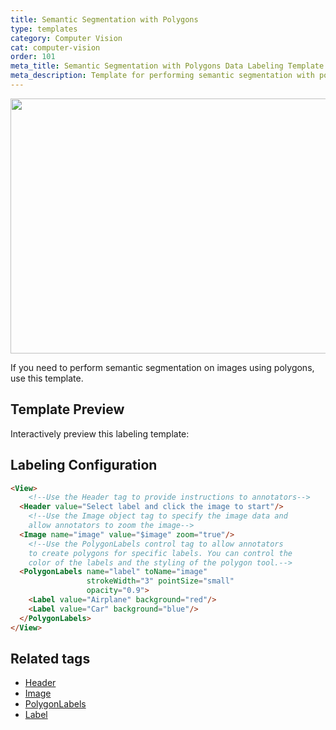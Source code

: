 ```yaml
---
title: Semantic Segmentation with Polygons
type: templates
category: Computer Vision
cat: computer-vision
order: 101
meta_title: Semantic Segmentation with Polygons Data Labeling Template
meta_description: Template for performing semantic segmentation with polygons with Label Studio for your machine learning and data science projects.
---
```


<img src="/images/templates/semantic-segmentation-with-polygons.png" alt="" class="gif-border" width="552px" height="408px" />

If you need to perform semantic segmentation on images using polygons, use this template.

## Template Preview

Interactively preview this labeling template:

<div id="main-preview"></div>

## Labeling Configuration

```html
<View>
    <!--Use the Header tag to provide instructions to annotators-->
  <Header value="Select label and click the image to start"/>
    <!--Use the Image object tag to specify the image data and
    allow annotators to zoom the image-->
  <Image name="image" value="$image" zoom="true"/>
    <!--Use the PolygonLabels control tag to allow annotators
    to create polygons for specific labels. You can control the 
    color of the labels and the styling of the polygon tool.-->
  <PolygonLabels name="label" toName="image"
                 strokeWidth="3" pointSize="small"
                 opacity="0.9">
    <Label value="Airplane" background="red"/>
    <Label value="Car" background="blue"/>
  </PolygonLabels>
</View>
```

## Related tags

- [Header](/tags/header.html)
- [Image](/tags/image.html)
- [PolygonLabels](/tags/polygonlabels.html)
- [Label](/tags/label.html)